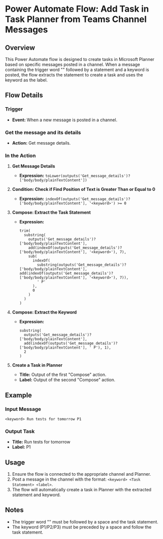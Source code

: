 # Power Automate Flow: Add Task in Task Planner from Teams Channel Messages

## Overview

This Power Automate flow is designed to create tasks in Microsoft Planner based on specific messages posted in a channel. When a message containing the trigger word "<trigger word>" followed by a statement and a keyword <say P1 for priority> is posted, the flow extracts the statement to create a task and uses the keyword as the label.

## Flow Details

### Trigger
- **Event:** When a new message is posted in a channel.

### Get the message and its details
- **Action:** Get message details.

### In the Action

1. **Get Message Details**
   - **Expression:** `toLower(outputs('Get_message_details')?['body/body/plainTextContent'])`

2. **Condition: Check if Find Position of Text is Greater Than or Equal to 0**
   - **Expression:** `indexOf(outputs('Get_message_details')?['body/body/plainTextContent'], '<keyword>') >= 0`

3. **Compose: Extract the Task Statement**
   - **Expression:**
     ```plaintext
     trim(
       substring(
         outputs('Get_message_details')?['body/body/plainTextContent'],
         add(indexOf(outputs('Get_message_details')?['body/body/plainTextContent'], '<keyword>'), 7),
         sub(
           indexOf(
             substring(outputs('Get_message_details')?['body/body/plainTextContent'], add(indexOf(outputs('Get_message_details')?['body/body/plainTextContent'], '<keyword>'), 7)),
             ' P'
           ),
           0
         )
       )
     )
     ```

4. **Compose: Extract the Keyword**
   - **Expression:**
     ```plaintext
     substring(
       outputs('Get_message_details')?['body/body/plainTextContent'],
       add(indexOf(outputs('Get_message_details')?['body/body/plainTextContent'], ' P'), 1),
       2
     )
     ```

5. **Create a Task in Planner**
   - **Title:** Output of the first "Compose" action.
   - **Label:** Output of the second "Compose" action.

## Example

### Input Message
```
<keyword> Run tests for tomorrow P1
```

### Output Task
- **Title:** Run tests for tomorrow
- **Label:** P1

## Usage

1. Ensure the flow is connected to the appropriate channel and Planner.
2. Post a message in the channel with the format: `<keyword> <Task Statement> <label>`.
3. The flow will automatically create a task in Planner with the extracted statement and keyword.

## Notes

- The trigger word "<keyword>" must be followed by a space and the task statement.
- The keyword (P1/P2/P3) must be preceded by a space and follow the task statement.
